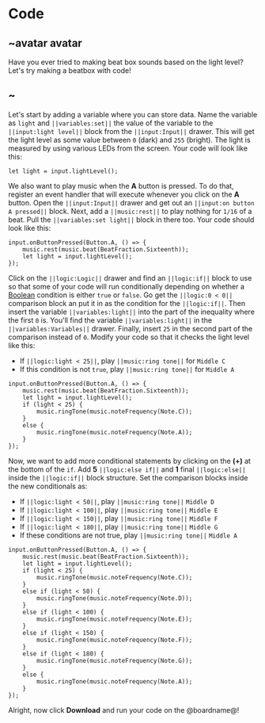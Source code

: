 # Code

## ~avatar avatar

Have you ever tried to making beat box sounds based on the light level? Let's try making a beatbox with code!

## ~

Let's start by adding a variable where you can store data. Name the variable as ``light`` and ``||variables:set||`` the value of the variable to the  ``||input:light level||`` block from the ``||input:Input||`` drawer. This will get the light level as some value between `0` (dark) and `255` (bright). The light is measured by using various LEDs from the screen. Your code will look like this:


```blocks
let light = input.lightLevel();
```

We also want to play music when the **A** button is pressed. To do that, register an event handler that will execute whenever you click on the **A** button. Open the ``||input:Input||`` drawer and get out an ``||input:on button A pressed||`` block. Next, add a ``||music:rest||`` to play nothing for `1/16` of a beat. Pull the ``||variables:set light||`` block in there too. Your code should look like this:


```blocks
input.onButtonPressed(Button.A, () => {
    music.rest(music.beat(BeatFraction.Sixteenth));
    let light = input.lightLevel();
});
```

Click on the ``||logic:Logic||`` drawer and find an ``||logic:if||`` block to use so that some of your code will run conditionally depending on whether a [Boolean](/types/boolean) condition is either `true` or `false`. Go get the ``||logic:0 < 0||`` comparison block an put it in as the condition for the ``||logic:if||``. Then insert the variable ``||variables:light||`` into the part of the inequality where the first `0` is. You'll find the variable ``||variables:light||`` in the ``||variables:Variables||`` drawer. Finally, insert `25` in the second part of the comparison instead of `0`. Modify your code so that it checks the light level like this:

* If ``||logic:light < 25||``, play ``||music:ring tone||`` for ``Middle C``
* If this condition is not `true`, play ``||music:ring tone||`` for ``Middle A``

```blocks
input.onButtonPressed(Button.A, () => {
    music.rest(music.beat(BeatFraction.Sixteenth));
    let light = input.lightLevel();
    if (light < 25) {
        music.ringTone(music.noteFrequency(Note.C));
    }
    else {
        music.ringTone(music.noteFrequency(Note.A));
    }
});
```

Now, we want to add more conditional statements by clicking on the **(+)** at the bottom of the `if`. Add **5**  ``||logic:else if||`` and **1** final ``||logic:else||`` inside the ``||logic:if||`` block structure. Set the comparison blocks inside the new conditionals as:

* If ``||logic:light < 50||``, play ``||music:ring tone||`` ``Middle D``
* If ``||logic:light < 100||``, play ``||music:ring tone||`` ``Middle E``
* If ``||logic:light < 150||``, play ``||music:ring tone||`` ``Middle F``
* If ``||logic:light < 180||``, play ``||music:ring tone||`` ``Middle G``
* If these conditions are not true, play ``||music:ring tone||`` ``Middle A``

```blocks
input.onButtonPressed(Button.A, () => {
    music.rest(music.beat(BeatFraction.Sixteenth));
    let light = input.lightLevel();
    if (light < 25) {
        music.ringTone(music.noteFrequency(Note.C));
    }
    else if (light < 50) {
        music.ringTone(music.noteFrequency(Note.D));
    }
    else if (light < 100) {
        music.ringTone(music.noteFrequency(Note.E));
    }
    else if (light < 150) {
        music.ringTone(music.noteFrequency(Note.F));
    }
    else if (light < 180) {
        music.ringTone(music.noteFrequency(Note.G));
    }
    else {
        music.ringTone(music.noteFrequency(Note.A));
    }
});
```

Alright, now click **Download** and run your code on the @boardname@!
